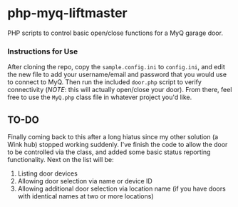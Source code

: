 # php-myq-liftmaster
PHP scripts to control basic open/close functions for a MyQ garage door.

### Instructions for Use
After cloning the repo, copy the `sample.config.ini` to `config.ini`, and edit the new file to add your username/email and password that you would use to connect to MyQ. Then run the included `door.php` script to verify connectivity (*NOTE*: this will actually open/close your door). From there, feel free to use the `MyQ.php` class file in whatever project you'd like.

## TO-DO
Finally coming back to this after a long hiatus since my other solution (a Wink hub) stopped working suddenly. I've finish the code to allow the door to be controlled via the class, and added some basic status reporting functionality. Next on the list will be:
1. Listing door devices
2. Allowing door selection via name or device ID
3. Allowing additional door selection via location name (if you have doors with identical names at two or more locations)